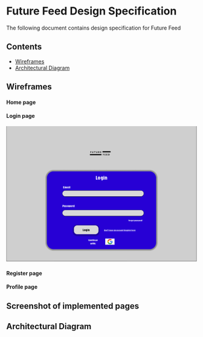 # Future Feed Design Specification

The following document contains design specification for Future Feed

## Contents
* [Wireframes](#wireframes)
* [Architectural Diagram](#architectural-diagram) 

## Wireframes
#### Home page

#### Login page
<img src="../Wireframes/Login.png">

#### Register page

#### Profile page

## Screenshot of implemented pages


## Architectural Diagram
